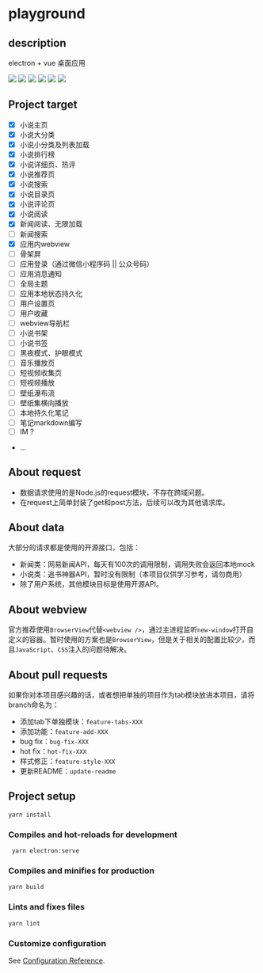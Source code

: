 # playground
## description

electron + vue 桌面应用

![](https://img.shields.io/static/v1?label=vue&message=3.0&color=green)
![](https://img.shields.io/static/v1?label=vue-router&message=@4.0&color=green)
![](https://img.shields.io/static/v1?label=vuex&message=@4.0&color=green)
![](https://img.shields.io/static/v1?label=component&message=element+plus&color=green)
![](https://img.shields.io/static/v1?label=electron&message=9.0&color=green)
![](https://img.shields.io/static/v1?label=style&message=less&color=green)

## Project target
- [x] 小说主页
- [x] 小说大分类
- [x] 小说小分类及列表加载
- [x] 小说排行榜
- [x] 小说详细页、热评
- [x] 小说推荐页
- [x] 小说搜索
- [x] 小说目录页
- [x] 小说评论页
- [x] 小说阅读
- [x] 新闻阅读、无限加载
- [ ] 新闻搜索
- [x] 应用内webview
- [ ] 骨架屏
- [ ] 应用登录（通过微信小程序码 || 公众号码）
- [ ] 应用消息通知
- [ ] 全局主题
- [ ] 应用本地状态持久化
- [ ] 用户设置页
- [ ] 用户收藏
- [ ] webview导航栏
- [ ] 小说书架
- [ ] 小说书签
- [ ] 黑夜模式、护眼模式
- [ ] 音乐播放页
- [ ] 短视频收集页
- [ ] 短视频播放
- [ ] 壁纸瀑布流
- [ ] 壁纸集横向播放
- [ ] 本地持久化笔记
- [ ] 笔记markdown编写
- [ ] IM ?
- ...

## About request

- 数据请求使用的是Node.js的request模块，不存在跨域问题。
- 在request上简单封装了get和post方法，后续可以改为其他请求库。

## About data

大部分的请求都是使用的开源接口，包括：
- 新闻类：网易新闻API，每天有100次的调用限制，调用失败会返回本地mock
- 小说类：追书神器API，暂时没有限制（本项目仅供学习参考，请勿商用）
- 除了用户系统，其他模块目标是使用开源API。

## About webview

官方推荐使用`BrowserView`代替`<webview />`，通过主进程监听`new-window`打开自定义的容器。暂时使用的方案也是`BrowserView`，但是关于相关的配置比较少，而且`JavaScript`、`CSS`注入的问题待解决。

## About pull requests

如果你对本项目感兴趣的话，或者想把单独的项目作为tab模块放进本项目，请将branch命名为：
- 添加tab下单独模块：`feature-tabs-XXX`
- 添加功能：`feature-add-XXX`
- bug fix：`bug-fix-XXX`
- hot fix：`hot-fix-XXX`
- 样式修正：`feature-style-XXX`
- 更新README：`update-readme`

## Project setup

```
yarn install
```

### Compiles and hot-reloads for development

```
 yarn electron:serve
```

### Compiles and minifies for production
```
yarn build
```

### Lints and fixes files
```
yarn lint
```

### Customize configuration
See [Configuration Reference](https://cli.vuejs.org/config/).
